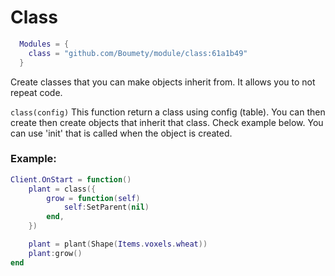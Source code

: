 # Class

```lua
  Modules = {
    class = "github.com/Boumety/module/class:61a1b49"
  }
```

Create classes that you can make objects inherit from. It allows you to not repeat code.

`class(config)` This function return a class using config (table). You can then create then create objects that inherit that class. Check example below.
You can use 'init' that is called when the object is created.

### Example: 

```lua
Client.OnStart = function()
	plant = class({
		grow = function(self)
			self:SetParent(nil)
		end,
	})

	plant = plant(Shape(Items.voxels.wheat))
	plant:grow()
end
```
